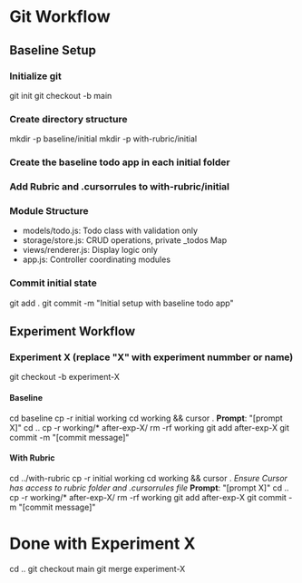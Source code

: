 # Git Workflow

## Baseline Setup 

### Initialize git
git init
git checkout -b main

### Create directory structure
mkdir -p baseline/initial
mkdir -p with-rubric/initial

### Create the baseline todo app in each initial folder

### Add Rubric and .cursorrules to with-rubric/initial

### Module Structure
- models/todo.js: Todo class with validation only
- storage/store.js: CRUD operations, private _todos Map  
- views/renderer.js: Display logic only
- app.js: Controller coordinating modules

### Commit initial state
git add .
git commit -m "Initial setup with baseline todo app"

## Experiment Workflow

### Experiment X (replace "X" with experiment nummber or name)
git checkout -b experiment-X

#### Baseline
cd baseline
cp -r initial working
cd working && cursor .
**Prompt**: "[prompt X]"
cd ..
cp -r working/* after-exp-X/
rm -rf working
git add after-exp-X
git commit -m "[commit message]"

#### With Rubric
cd ../with-rubric
cp -r initial working
cd working && cursor .
*Ensure Cursor has access to rubric folder and .cursorrules file*
**Prompt**: "[prompt X]"
cd ..
cp -r working/* after-exp-X/
rm -rf working
git add after-exp-X
git commit -m "[commit message]"

# Done with Experiment X
cd ..
git checkout main
git merge experiment-X